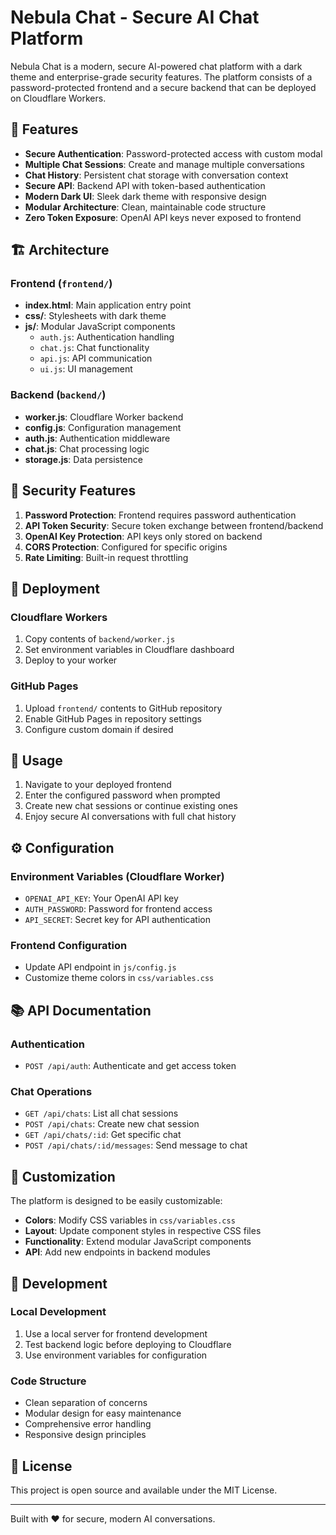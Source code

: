 # Nebula Chat - Secure AI Chat Platform

Nebula Chat is a modern, secure AI-powered chat platform with a dark theme and enterprise-grade security features. The platform consists of a password-protected frontend and a secure backend that can be deployed on Cloudflare Workers.

## 🌟 Features

- **Secure Authentication**: Password-protected access with custom modal
- **Multiple Chat Sessions**: Create and manage multiple conversations
- **Chat History**: Persistent chat storage with conversation context
- **Secure API**: Backend API with token-based authentication
- **Modern Dark UI**: Sleek dark theme with responsive design
- **Modular Architecture**: Clean, maintainable code structure
- **Zero Token Exposure**: OpenAI API keys never exposed to frontend

## 🏗️ Architecture

### Frontend (`frontend/`)
- **index.html**: Main application entry point
- **css/**: Stylesheets with dark theme
- **js/**: Modular JavaScript components
  - `auth.js`: Authentication handling
  - `chat.js`: Chat functionality
  - `api.js`: API communication
  - `ui.js`: UI management

### Backend (`backend/`)
- **worker.js**: Cloudflare Worker backend
- **config.js**: Configuration management
- **auth.js**: Authentication middleware
- **chat.js**: Chat processing logic
- **storage.js**: Data persistence

## 🔐 Security Features

1. **Password Protection**: Frontend requires password authentication
2. **API Token Security**: Secure token exchange between frontend/backend
3. **OpenAI Key Protection**: API keys only stored on backend
4. **CORS Protection**: Configured for specific origins
5. **Rate Limiting**: Built-in request throttling

## 🚀 Deployment

### Cloudflare Workers
1. Copy contents of `backend/worker.js`
2. Set environment variables in Cloudflare dashboard
3. Deploy to your worker

### GitHub Pages
1. Upload `frontend/` contents to GitHub repository
2. Enable GitHub Pages in repository settings
3. Configure custom domain if desired

## 📱 Usage

1. Navigate to your deployed frontend
2. Enter the configured password when prompted
3. Create new chat sessions or continue existing ones
4. Enjoy secure AI conversations with full chat history

## ⚙️ Configuration

### Environment Variables (Cloudflare Worker)
- `OPENAI_API_KEY`: Your OpenAI API key
- `AUTH_PASSWORD`: Password for frontend access
- `API_SECRET`: Secret key for API authentication

### Frontend Configuration
- Update API endpoint in `js/config.js`
- Customize theme colors in `css/variables.css`

## 📚 API Documentation

### Authentication
- `POST /api/auth`: Authenticate and get access token

### Chat Operations
- `GET /api/chats`: List all chat sessions
- `POST /api/chats`: Create new chat session
- `GET /api/chats/:id`: Get specific chat
- `POST /api/chats/:id/messages`: Send message to chat

## 🎨 Customization

The platform is designed to be easily customizable:
- **Colors**: Modify CSS variables in `css/variables.css`
- **Layout**: Update component styles in respective CSS files
- **Functionality**: Extend modular JavaScript components
- **API**: Add new endpoints in backend modules

## 🔧 Development

### Local Development
1. Use a local server for frontend development
2. Test backend logic before deploying to Cloudflare
3. Use environment variables for configuration

### Code Structure
- Clean separation of concerns
- Modular design for easy maintenance
- Comprehensive error handling
- Responsive design principles

## 📄 License

This project is open source and available under the MIT License.

---

Built with ❤️ for secure, modern AI conversations.